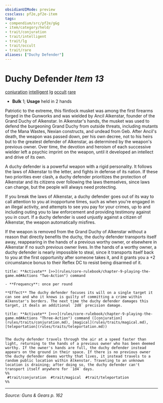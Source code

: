 ```yaml
---
obsidianUIMode: preview
cssclass: pf2e,pf2e-item
tags:
- compendium/src/pf2e/g&g
- item/category/held/
- trait/conjuration
- trait/intelligent
- trait/lg
- trait/occult
- trait/rare
aliases: ["Duchy Defender"]
---
```

# Duchy Defender *Item 13*  
[conjuration](conjuration.md "Conjuration School Trait")  [intelligent](intelligent-gmg.md "Intelligent Item Trait")  [lg](rules/traits/lg-b1.md "Lawful Good Alignment Trait")  [occult](occult.md "Occult Tradition Trait")  [rare](rare.md "Rare Rarity Trait")  

- **Bulk** 1; **Usage** held in 2 hands

Patriotic to the extreme, this flintlock musket was among the first firearms forged in the Gunworks and was wielded by Ancil Alkenstar, founder of the Grand Duchy of Alkenstar. In Alkenstar's hands, the musket was used to defend the burgeoning Grand Duchy from outside threats, including mutants of the Mana Wastes, Nexian constructs, and undead from Geb. After Ancil's death, the weapon was passed down, per his own decree, not to his heirs but to the greatest defender of Alkenstar, as determined by the weapon's previous owner. Over time, the devotion and heroism of each successive wielder left a psychic imprint on the weapon, until it developed an intellect and drive of its own.

A duchy defender is a powerful weapon with a rigid personality. It follows the laws of Alkenstar to the letter, and fights in defense of its nation. If these two priorities ever clash, a duchy defender prioritizes the protection of Alkenstar and its citizens over following the laws themselves, since laws can change, but the people will always need protecting.

If you break the laws of Alkenstar, a duchy defender goes out of its way to call attention to you at inopportune times, such as when you're engaged in an illegal activity, and attempts to see you pay for your crimes, up to and including outing you to law enforcement and providing testimony against you in court. If a duchy defender is used unjustly against a citizen of Alkenstar, the weapon automatically misfires.

If the weapon is removed from the Grand Duchy of Alkenstar without a reason that directly benefits the duchy, the duchy defender transports itself away, reappearing in the hands of a previous worthy owner, or elsewhere in Alkenstar if no such previous owner lives. In the hands of a worthy owner, a duchy defender is nearly impossible to steal, since it transports itself back to you at the first opportunity after someone takes it, and it grants you a +2 circumstance bonus to their Reflex DC to resist being disarmed of it.

```ad-embed-ability
title: **Activate** [>>](rules/core-rulebook/chapter-9-playing-the-game.md#Actions "Two-Action") command

- **Frequency**: once per round

**Effect** The duchy defender focuses its will on a single target it can see and who it knows is guilty of committing a crime within Alkenstar's borders. The next time the duchy defender damages this target, it deals an additional `2d8` precision damage.
```

```ad-embed-ability
title: **Activate** [>>>](rules/core-rulebook/chapter-9-playing-the-game.md#Actions "Three-Action") command ([conjuration](rules/traits/conjuration.md), [magical](rules/traits/magical.md), [teleportation](rules/traits/teleportation.md))


The duchy defender travels through the air at a speed faster than light, returning to the hands of a previous owner who has been deemed worthy. If the owner's hands are full, the duchy defender instead appears on the ground in their space. If there is no previous owner the duchy defender deems worthy that lives, it instead travels to a random public location within Alkenstar. Traveling to an unknown location is draining; after doing so, the duchy defender can't transport itself anywhere for `1d4` days.  
%%
 #trait/conjuration  #trait/magical  #trait/teleportation 
%%
```


---
*Source: Guns & Gears p. 162*